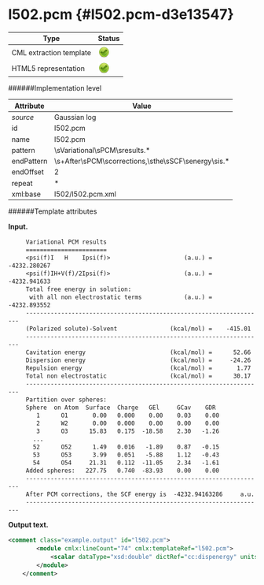 # l502.pcm {#l502.pcm-d3e13547}


| Type                                                                                                                                                                                                  | Status                                                                                                                                                                                                |
|----|----|
| CML extraction template                                                                                                                                                                               | ![](/imgs/Total.png)                                                                                                                                                                                  |
| HTML5 representation                                                                                                                                                                                  | ![](/imgs/Total.png)                                                                                                                                                                                  |

######Implementation level

| Attribute                                                                                                                                                                                             | Value                                                                                                                                                                                                 |
|----|----|
| *source*                                                                                                                                                                                              | Gaussian log                                                                                                                                                                                          |
| id                                                                                                                                                                                                    | l502.pcm                                                                                                                                                                                              |
| name                                                                                                                                                                                                  | l502.pcm                                                                                                                                                                                              |
| pattern                                                                                                                                                                                               | \\sVariational\\sPCM\\sresults.\*                                                                                                                                                                     |
| endPattern                                                                                                                                                                                            | \\s+After\\sPCM\\scorrections,\\sthe\\sSCF\\senergy\\sis.\*                                                                                                                                           |
| endOffset                                                                                                                                                                                             | 2                                                                                                                                                                                                     |
| repeat                                                                                                                                                                                                | \*                                                                                                                                                                                                    |
| xml:base                                                                                                                                                                                              | l502/l502.pcm.xml                                                                                                                                                                                     |

######Template attributes

**Input.**

         Variational PCM results
         =======================
         <psi(f)I   H    Ipsi(f)>                     (a.u.) =   -4232.280267
         <psi(f)IH+V(f)/2Ipsi(f)>                     (a.u.) =   -4232.941633
         Total free energy in solution:
          with all non electrostatic terms            (a.u.) =   -4232.893552
         --------------------------------------------------------------------
         (Polarized solute)-Solvent               (kcal/mol) =    -415.01
         --------------------------------------------------------------------
         Cavitation energy                        (kcal/mol) =      52.66
         Dispersion energy                        (kcal/mol) =     -24.26
         Repulsion energy                         (kcal/mol) =       1.77
         Total non electrostatic                  (kcal/mol) =      30.17
         --------------------------------------------------------------------
         Partition over spheres:
         Sphere  on Atom  Surface  Charge   GEl     GCav    GDR
            1      O1       0.00   0.000    0.00    0.03    0.00
            2      W2       0.00   0.000    0.00    0.00    0.00
            3      O3      15.83   0.175  -18.58    2.30   -1.26
           ...
           52      O52      1.49   0.016   -1.89    0.87   -0.15
           53      O53      3.99   0.051   -5.88    1.12   -0.43
           54      O54     21.31   0.112  -11.05    2.34   -1.61    
         Added spheres:   227.75   0.740  -83.93    0.00    0.00
         --------------------------------------------------------------------
         After PCM corrections, the SCF energy is  -4232.94163286     a.u.
         --------------------------------------------------------------------   
        

**Output text.**

```xml
<comment class="example.output" id="l502.pcm">
        <module cmlx:lineCount="74" cmlx:templateRef="l502.pcm"> 
            <scalar dataType="xsd:double" dictRef="cc:dispenergy" units="nonsi2:kcal.mol-1">-24.26</scalar>
        </module> 
    </comment>
```
